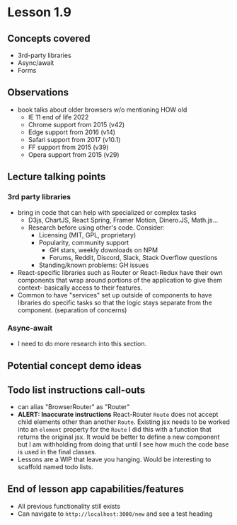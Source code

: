 # Lesson 1.9

## Concepts covered

- 3rd-party libraries
- Async/await
- Forms

## Observations

- book talks about older browsers w/o mentioning HOW old
  - IE 11 end of life 2022
  - Chrome support from 2015 (v42)
  - Edge support from 2016 (v14)
  - Safari support from 2017 (v10.1)
  - FF support from 2015 (v39)
  - Opera support from 2015 (v29)

## Lecture talking points

### 3rd party libraries

- bring in code that can help with specialized or complex tasks
  - D3js, ChartJS, React Spring, Framer Motion, Dinero.JS, Math.js...
  - Research before using other's code. Consider:
    - Licensing (MIT, GPL, proprietary)
    - Popularity, community support
      - GH stars, weekly downloads on NPM
      - Forums, Reddit, Discord, Slack, Stack Overflow questions
    - Standing/known problems: GH issues
- React-specific libraries such as Router or React-Redux have their own components that wrap around portions of the application to give them context- basically access to their features.
- Common to have "services" set up outside of components to have libraries do specific tasks so that the logic stays separate from the component. (separation of concerns)

### Async-await

- I need to do more research into this section.

## Potential concept demo ideas

## Todo list instructions call-outs

- can alias "BrowserRouter" as "Router"
- **ALERT: Inaccurate instructions** React-Router `Route` does not accept child elements other than another `Route`. Existing jsx needs to be worked into an `element` property for the `Route` I did this with a function that returns the original jsx. It would be better to define a new component but I am withholding from doing that until I see how much the code base is used in the final classes.  
- Lessons are a WIP that leave you hanging. Would be interesting to scaffold named todo lists.

## End of lesson app capabilities/features

- All previous functionality still exists
- Can navigate to `http://localhost:3000/new` and see a test heading
